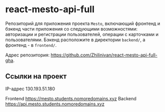 

# react-mesto-api-full
Репозиторий для приложения проекта `Mesto`, включающий фронтенд и бэкенд части приложения со следующими возможностями: авторизации и регистрации пользователей, операции с карточками и пользователями. Бэкенд расположите в директории `backend/`, а фронтенд - в `frontend/`. 
  


Адрес репозитория: https://github.com/Zhilinivan/react-mesto-api-full-gha.

## Ссылки на проект

IP-адрес 130.193.51.180

Frontend https://mesto.students.nomoredomains.xyz
Backend https://api.mesto.students.nomoredomains.xyz
